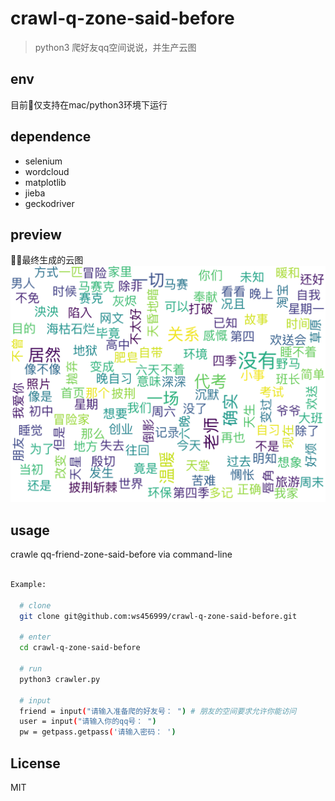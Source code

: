 # crawl-q-zone-said-before

> python3 爬好友qq空间说说，并生产云图

## env
目前仅支持在mac/python3环境下运行

## dependence
- selenium
- wordcloud
- matplotlib
- jieba
- geckodriver

## preview

最终生成的云图
![Screenshot](./save/xxxxxxxx/cloud.png)

## usage

crawle qq-friend-zone-said-before via command-line

``` bash

Example:

  # clone
  git clone git@github.com:ws456999/crawl-q-zone-said-before.git

  # enter
  cd crawl-q-zone-said-before

  # run
  python3 crawler.py

  # input
  friend = input("请输入准备爬的好友号： ") # 朋友的空间要求允许你能访问
  user = input("请输入你的qq号： ")
  pw = getpass.getpass('请输入密码： ')


```

## License
MIT
